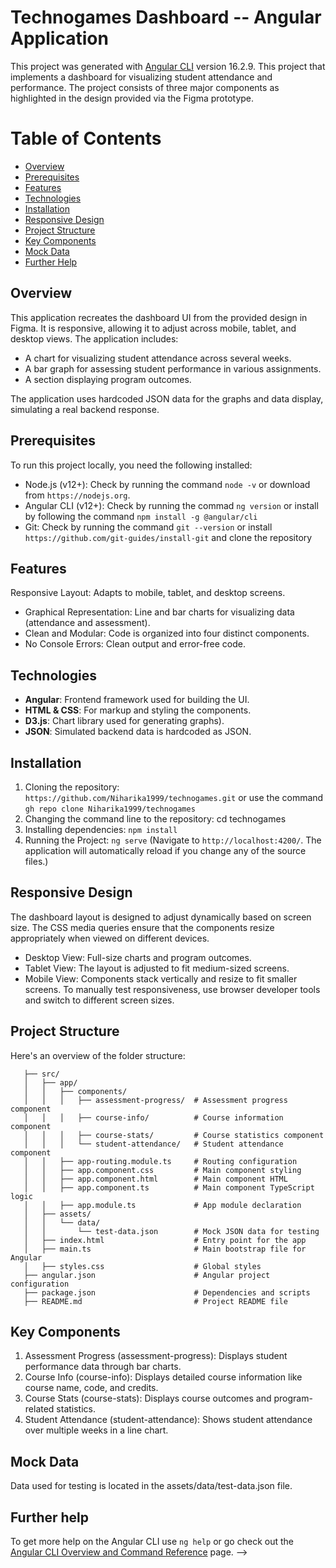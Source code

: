# Technogames Dashboard -- Angular Application
This project was generated with [Angular CLI](https://github.com/angular/angular-cli) version 16.2.9.
This project that implements a dashboard for visualizing student attendance and performance. The project consists of three major components as highlighted in the design provided via the Figma prototype.

# Table of Contents
- [Overview](#overview)
- [Prerequisites](#prerequisites)
- [Features](#features)
- [Technologies](#technologies)
- [Installation](#installation)
- [Responsive Design](#responsive-design)
- [Project Structure](#project-structure)
- [Key Components](#key-components)
- [Mock Data](#mock-data)
- [Further Help](#further-help)

## Overview
This application recreates the dashboard UI from the provided design in Figma. It is responsive, allowing it to adjust across mobile, tablet, and desktop views. The application includes:
 - A chart for visualizing student attendance across several weeks.
 - A bar graph for assessing student performance in various assignments.
 - A section displaying program outcomes.
 
The application uses hardcoded JSON data for the graphs and data display, simulating a real backend response.

## Prerequisites
To run this project locally, you need the following installed:
 - Node.js (v12+):  Check by running the command ```node -v``` or download from `https://nodejs.org`.
 - Angular CLI (v12+): Check by running the commad ```ng version``` or install by following the command ```npm install -g @angular/cli```
 - Git: Check by running the command ```git --version``` or install `https://github.com/git-guides/install-git` and clone the repository

## Features
Responsive Layout: Adapts to mobile, tablet, and desktop screens.
 - Graphical Representation: Line and bar charts for visualizing data (attendance and assessment).
 - Clean and Modular: Code is organized into four distinct components.
 - No Console Errors: Clean output and error-free code.

## Technologies
 - **Angular**: Frontend framework used for building the UI.
 - **HTML & CSS**: For markup and styling the components.
 - **D3.js**: Chart library used for generating graphs).
 - **JSON**: Simulated backend data is hardcoded as JSON.

## Installation
 1. Cloning the repository: `https://github.com/Niharika1999/technogames.git` or use the command ```gh repo clone Niharika1999/technogames```
 2. Changing the command line to the repository: cd technogames
 3. Installing dependencies: ```npm install```
 4. Running the Project: ```ng serve``` (Navigate to `http://localhost:4200/`. The application will automatically reload if you change any of the source files.)

## Responsive Design
The dashboard layout is designed to adjust dynamically based on screen size. The CSS media queries ensure that the components resize appropriately when viewed on different devices.

 - Desktop View: Full-size charts and program outcomes.
 - Tablet View: The layout is adjusted to fit medium-sized screens.
 - Mobile View: Components stack vertically and resize to fit smaller screens.
To manually test responsiveness, use browser developer tools and switch to different screen sizes.
    
## Project Structure
Here's an overview of the folder structure:
 ```technogames-dashboard/
    ├── src/
    │   ├── app/
    │   │   ├── components/
    │   │   │   ├── assessment-progress/  # Assessment progress component
    │   │   │   ├── course-info/          # Course information component
    │   │   │   ├── course-stats/         # Course statistics component
    │   │   │   └── student-attendance/   # Student attendance component
    │   │   ├── app-routing.module.ts     # Routing configuration
    │   │   ├── app.component.css         # Main component styling
    │   │   ├── app.component.html        # Main component HTML
    │   │   ├── app.component.ts          # Main component TypeScript logic
    │   │   ├── app.module.ts             # App module declaration
    │   ├── assets/
    │   │   └── data/
    │   │       └── test-data.json        # Mock JSON data for testing
    │   ├── index.html                    # Entry point for the app
    │   ├── main.ts                       # Main bootstrap file for Angular
    │   ├── styles.css                    # Global styles
    ├── angular.json                      # Angular project configuration
    ├── package.json                      # Dependencies and scripts
    ├── README.md                         # Project README file
```
## Key Components
1. Assessment Progress (assessment-progress):
    Displays student performance data through bar charts.
2. Course Info (course-info):
    Displays detailed course information like course name, code, and credits.
3. Course Stats (course-stats):
    Displays course outcomes and program-related statistics.
4. Student Attendance (student-attendance):
    Shows student attendance over multiple weeks in a line chart.

## Mock Data
Data used for testing is located in the assets/data/test-data.json file.

## Further help

To get more help on the Angular CLI use `ng help` or go check out the [Angular CLI Overview and Command Reference](https://angular.io/cli) page. -->
